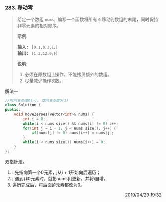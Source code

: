 ### 283. 移动零

> <div class="content__2ebE"><p>给定一个数组 <code>nums</code>，编写一个函数将所有
> <code>0</code> 移动到数组的末尾，同时保持非零元素的相对顺序。</p>
> 
> <p><strong>示例:</strong></p>
> 
> <pre><strong>输入:</strong> <code>[0,1,0,3,12]</code>
> <strong>输出:</strong> <code>[1,3,12,0,0]</code></pre>
> 
> <p><strong>说明</strong>:</p>
> 
> <ol> 	<li>必须在原数组上操作，不能拷贝额外的数组。</li> 	<li>尽量减少操作次数。</li> </ol> </div>

解法一
```cpp
//时间复杂度O(n), 空间复杂度O(1)
class Solution {
public:
    void moveZeroes(vector<int>& nums) {
        int i = 0;
        while(i < nums.size() && nums[i] != 0) i++;
        for(int j = i + 1; j < nums.size(); j++) {
            if(nums[j] != 0) nums[i++] = nums[j];
        }
        while(i < nums.size()) nums[i++] = 0;
    }
};
```

双指针法。
1. i 先指向第一个0元素，j从i + 1开始向后遍历；
2. j 遇到非0元素时，就把nums[i]更新，并将i自增。
3. 遍历完成后，将后面的元素都改为0。

<div style="text-align: right">    2019/04/29 19:32  </div>
